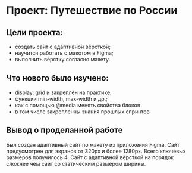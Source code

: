 # Проект: Путешествие по России
## Цели проекта:
* создать сайт с адаптивной вёрсткой;
* научится работать с макотом в Figma;
* выполнить вёрстку согласно макету.
## Что нового было изучено:
* display: grid и закреплён на практике;
* функции min-width, max-width и др.;
* как с помощью @media менять свойства блоков
* в том числе закрепленны знания прошлых спринтов
## Вывод о проделанной работе
Был создан адаптивный сайт по макету из приложения Figma. Сайт предусмотрен для экранов от 320px и более 1280px. Всего ключевых размеров получилось 4. Сайт с адаптивной вёрсткой на порядок сложнее чем сайт со статическим размером ширины.